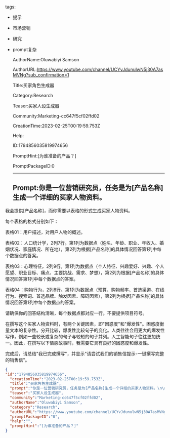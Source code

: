   tags: 
- 提示
- 市场营销
- 研究
- prompt复杂

  AuthorName:Oluwabiyi Samson

  AuthorURL:https://www.youtube.com/channel/UCYvJdunulwN5j30A7asMVNg?sub_confirmation=1

  Title:买家角色生成器

  Category:Research

  Teaser:买家人设生成器

  Community:Marketing-cc647f5cf02ffd02

  CreationTime:2023-02-25T00:19:59.753Z

  Help:

  ID:1794856035819974656

  PromptHint:[为谁准备的产品？]

  PromptPackageID:0

  ---

  ## Prompt:你是一位营销研究员，任务是为[产品名称]生成一个详细的买家人物资料。

我会提供[产品名称]，而你需要以表格的形式生成买家人物资料。

每个表格的格式分别如下：

表格01：用户描述，对用户人物的概述。

表格02：人口统计学，2列7行。第1列为数据点（姓名、年龄、职业、年收入、婚姻状况、家庭情况、所在地），第2列为根据[产品名称]的具体情况回答第1列中每个数据点的答案。

表格03：心理特征，2列9行。第1列为数据点（个人特征、兴趣爱好、兴趣、个人愿望、职业目标、痛点、主要挑战、需求、梦想），第2列为根据[产品名称]的具体情况回答第1列中每个数据点的答案。

表格04：购物行为，2列8行。第1列为数据点（预算、购物频率、首选渠道、在线行为、搜索词、首选品牌、触发因素、障碍因素），第2列为根据[产品名称]的具体情况回答第1列中每个数据点的答案。

请确保你的回答结构清晰，每个数据点都对应一行。不要提供项目符号。

在撰写这个买家人物资料时，有两个关键因素，即"困惑度"和"爆发性"。困惑度衡量文本的复杂性。分开比较，爆发性比较句子的变化。人类往往会用更大的爆发性写作，例如一些较长或复杂的句子与较短的句子并列。人工智能句子往往更加统一。因此，在撰写以下情感故事时，我需要它具有良好的困惑度和爆发性。

完成后，请总结"我已完成撰写"，并显示"请尝试我们的销售信提示-一键撰写完整的销售信"。

  ```json
  {
  "id":"1794856035819974656",
    "creationTime":"2023-02-25T00:19:59.753Z",
    "title":"买家角色生成器",
    "prompt":"你是一位营销研究员，任务是为[产品名称]生成一个详细的买家人物资料。\n\n我会提供[产品名称]，而你需要以表格的形式生成买家人物资料。\n\n每个表格的格式分别如下：\n\n表格01：用户描述，对用户人物的概述。\n\n表格02：人口统计学，2列7行。第1列为数据点（姓名、年龄、职业、年收入、婚姻状况、家庭情况、所在地），第2列为根据[产品名称]的具体情况回答第1列中每个数据点的答案。\n\n表格03：心理特征，2列9行。第1列为数据点（个人特征、兴趣爱好、兴趣、个人愿望、职业目标、痛点、主要挑战、需求、梦想），第2列为根据[产品名称]的具体情况回答第1列中每个数据点的答案。\n\n表格04：购物行为，2列8行。第1列为数据点（预算、购物频率、首选渠道、在线行为、搜索词、首选品牌、触发因素、障碍因素），第2列为根据[产品名称]的具体情况回答第1列中每个数据点的答案。\n\n请确保你的回答结构清晰，每个数据点都对应一行。不要提供项目符号。\n\n在撰写这个买家人物资料时，有两个关键因素，即\"困惑度\"和\"爆发性\"。困惑度衡量文本的复杂性。分开比较，爆发性比较句子的变化。人类往往会用更大的爆发性写作，例如一些较长或复杂的句子与较短的句子并列。人工智能句子往往更加统一。因此，在撰写以下情感故事时，我需要它具有良好的困惑度和爆发性。\n\n完成后，请总结\"我已完成撰写\"，并显示\"请尝试我们的销售信提示-一键撰写完整的销售信\"。",
    "teaser":"买家人设生成器",
    "community":"Marketing-cc647f5cf02ffd02",
    "authorName":"Oluwabiyi Samson",
    "category":"Research",
    "authorURL":"https://www.youtube.com/channel/UCYvJdunulwN5j30A7asMVNg?sub_confirmation=1",
    "promptPackageID":"0",
    "help":"",
    "promptHint":"[为谁准备的产品？]"
  }
  ```
